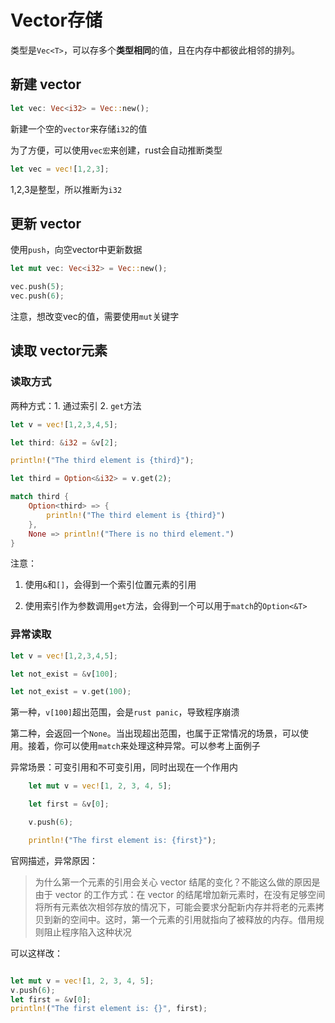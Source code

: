 # Vector存储

类型是`Vec<T>`，可以存多个**类型相同**的值，且在内存中都彼此相邻的排列。

## 新建 vector

```rs
let vec: Vec<i32> = Vec::new();
```

新建一个空的`vector`来存储`i32`的值

为了方便，可以使用`vec宏`来创建，rust会自动推断类型

```rs
let vec = vec![1,2,3];
```
1,2,3是整型，所以推断为`i32`

## 更新 vector

使用`push`，向空vector中更新数据

```rs
let mut vec: Vec<i32> = Vec::new();

vec.push(5);
vec.push(6);
```

注意，想改变vec的值，需要使用`mut`关键字

## 读取 vector元素

### 读取方式

两种方式：1. 通过索引 2. `get`方法

```rs
let v = vec![1,2,3,4,5];

let third: &i32 = &v[2];

println!("The third element is {third}");

let third = Option<&i32> = v.get(2);

match third {
    Option<third> => {
        println!("The third element is {third}")
    },
    None => println!("There is no third element.")
}
```

注意：

1. 使用`&`和`[]`，会得到一个索引位置元素的引用

2. 使用索引作为参数调用`get`方法，会得到一个可以用于`match`的`Option<&T>`


### 异常读取

```rs
let v = vec![1,2,3,4,5];

let not_exist = &v[100];

let not_exist = v.get(100);
```

第一种，`v[100]`超出范围，会是`rust panic`，导致程序崩溃

第二种，会返回一个`None`。当出现超出范围，也属于正常情况的场景，可以使用。接着，你可以使用`match`来处理这种异常。可以参考上面例子


异常场景：可变引用和不可变引用，同时出现在一个作用内

```rs
    let mut v = vec![1, 2, 3, 4, 5];

    let first = &v[0];

    v.push(6);

    println!("The first element is: {first}");

```

官网描述，异常原因：

> 为什么第一个元素的引用会关心 vector 结尾的变化？不能这么做的原因是由于 vector 的工作方式：在 vector 的结尾增加新元素时，在没有足够空间将所有元素依次相邻存放的情况下，可能会要求分配新内存并将老的元素拷贝到新的空间中。这时，第一个元素的引用就指向了被释放的内存。借用规则阻止程序陷入这种状况

可以这样改：

```rs

let mut v = vec![1, 2, 3, 4, 5];
v.push(6);
let first = &v[0];
println!("The first element is: {}", first);

```